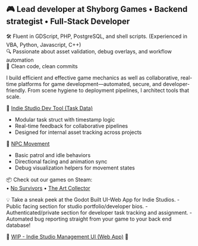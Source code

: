 ## 🎮 Lead developer at Shyborg Games • Backend strategist • Full-Stack Developer

🛠️ Fluent in GDScript, PHP, PostgreSQL, and shell scripts. (Experienced in VBA, Python, Javascript, C++)               
🔍 Passionate about asset validation, debug overlays, and workflow automation  
🚀 Clean code, clean commits

I build efficient and effective game mechanics as well as collaborative, real-time platforms for game development—automated, secure, and developer-friendly. From scene hygiene to deployment pipelines, I architect tools that scale.

🧰 [Indie Studio Dev Tool (Task Data)](https://github.com/JessesDevlog/Example-Scripts/blob/main/IndieGameStudio-DevTool.gd)
- Modular task struct with timestamp logic  
- Real-time feedback for collaborative pipelines  
- Designed for internal asset tracking across projects

🏃 [NPC Movement](https://github.com/JessesDevlog/Example-Scripts/blob/main/No%20Survivors%20-%20NPC_Movement.gd)  
- Basic patrol and idle behaviors  
- Directional facing and animation sync  
- Debug visualization helpers for movement states

📦 Check out our games on Steam:  
• [No Survivors](https://store.steampowered.com/app/3500350/No_Survivors/) 
• [The Art Collector](https://store.steampowered.com/app/2986690/The_Art_Collector/?curator_clanid=45012716)


💡 Take a sneak peek at the Godot Built UI-Web App for Indie Studios.
-Public facing section for studio portfolio/developer bios.
-Authenticated/private section for developer task tracking and assignment.
-Automated bug reporting straight from your game to your back end database!

🚧 [WIP - Indie Studio Management UI (Web App)](https://shyborg-games-dev-web.onrender.com/) 🚧

<!--
**JessesDevlog/JessesDevlog** is a ✨ _special_ ✨ repository because its `README.md` (this file) appears on your GitHub profile.

Here are some ideas to get you started:

- 🔭 I’m currently working on ...
- 🌱 I’m currently learning ...
- 👯 I’m looking to collaborate on ...
- 🤔 I’m looking for help with ...
- 💬 Ask me about ...
- 📫 How to reach me: ...
- 😄 Pronouns: ...
- ⚡ Fun fact: ...
-->
